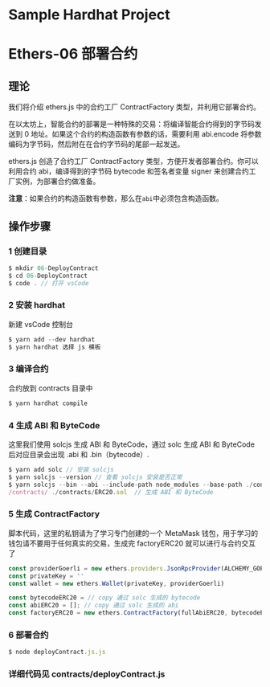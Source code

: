 # Sample Hardhat Project

# Ethers-06 部署合约

## 理论
我们将介绍 ethers.js 中的合约工厂 ContractFactory 类型，并利用它部署合约。

在以太坊上，智能合约的部署是一种特殊的交易：将编译智能合约得到的字节码发送到 0 地址。如果这个合约的构造函数有参数的话，需要利用 abi.encode 将参数编码为字节码，然后附在在合约字节码的尾部一起发送。

ethers.js 创造了合约工厂 ContractFactory 类型，方便开发者部署合约。你可以利用合约 abi，编译得到的字节码 bytecode 和签名者变量 signer 来创建合约工厂实例，为部署合约做准备。

**注意**：如果合约的构造函数有参数，那么在`abi`中必须包含构造函数。


## 操作步骤

### 1 创建目录

```js
$ mkdir 06-DeployContract 
$ cd 06-DeployContract
$ code . // 打开 vsCode
```
### 2 安装 hardhat
新建 vsCode 控制台

```js
$ yarn add --dev hardhat
$ yarn hardhat 选择 js 模板
```

### 3 编译合约
合约放到 contracts 目录中

```js
$ yarn hardhat compile

```
### 4 生成 ABI 和 ByteCode
这里我们使用 solcjs 生成 ABI 和 ByteCode，通过 solc 生成 ABI 和 ByteCode后对应目录会出现 .abi 和 .bin（bytecode）.

```js
$ yarn add solc // 安装 solcjs
$ yarn solcjs --version // 查看 solcjs 安装是否正常
$ yarn solcjs --bin --abi --include-path node_modules --base-path ./contracts -o .
/contracts/ ./contracts/ERC20.sol  // 生成 ABI 和 ByteCode
```

### 5 生成 ContractFactory
脚本代码，这里的私钥请为了学习专门创建的一个 MetaMask 钱包，用于学习的钱包请不要用于任何真实的交易，生成完 factoryERC20 就可以进行与合约交互了
```js
const providerGoerli = new ethers.providers.JsonRpcProvider(ALCHEMY_GOERLI_URL)   // 连接Goerli测试网
const privateKey = ''
const wallet = new ethers.Wallet(privateKey, providerGoerli)

const bytecodeERC20 = // copy 通过 solc 生成的 bytecode
const abiERC20 = []; // copy 通过 solc 生成的 abi
const factoryERC20 = new ethers.ContractFactory(fullAbiERC20, bytecodeERC20, wallet);
```

### 6 部署合约
```js
$ node deployContract.js.js
```

### 详细代码见 contracts/deployContract.js
